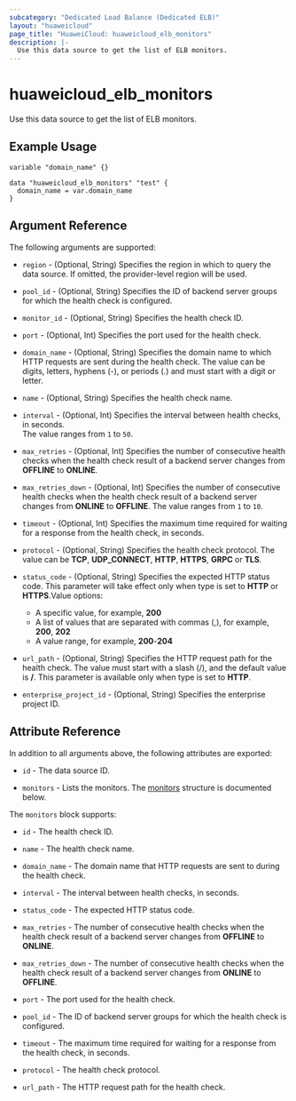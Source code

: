 ```yaml
---
subcategory: "Dedicated Load Balance (Dedicated ELB)"
layout: "huaweicloud"
page_title: "HuaweiCloud: huaweicloud_elb_monitors"
description: |-
  Use this data source to get the list of ELB monitors.
---
```


# huaweicloud_elb_monitors

Use this data source to get the list of ELB monitors.

## Example Usage

```hcl
variable "domain_name" {}

data "huaweicloud_elb_monitors" "test" {
  domain_name = var.domain_name
}
```

## Argument Reference

The following arguments are supported:

* `region` - (Optional, String) Specifies the region in which to query the data source. If omitted, the provider-level
  region will be used.

* `pool_id` - (Optional, String) Specifies the ID of backend server groups for which the health check is configured.

* `monitor_id` - (Optional, String) Specifies the health check ID.

* `port` - (Optional, Int) Specifies the port used for the health check.

* `domain_name` - (Optional, String) Specifies the domain name to which HTTP requests are sent during the health check.
  The value can be digits, letters, hyphens (-), or periods (.) and must start with a digit or letter.

* `name` - (Optional, String) Specifies the health check name.

* `interval` - (Optional, Int)  Specifies the interval between health checks, in seconds.  
  The value ranges from `1` to `50`.

* `max_retries` - (Optional, Int) Specifies the number of consecutive health checks when the health check result of a
  backend server changes from **OFFLINE** to **ONLINE**.

* `max_retries_down` - (Optional, Int) Specifies the number of consecutive health checks when the health check result of
  a backend server changes from **ONLINE** to **OFFLINE**. The value ranges from `1` to `10`.

* `timeout` - (Optional, Int) Specifies the maximum time required for waiting for a response from the health check, in
  seconds.

* `protocol` - (Optional, String) Specifies the health check protocol. The value can be **TCP**, **UDP_CONNECT**,
  **HTTP**, **HTTPS**, **GRPC** or **TLS**.

* `status_code` - (Optional, String) Specifies the expected HTTP status code. This parameter will take effect only when
  type is set to **HTTP** or **HTTPS**.Value options:
  + A specific value, for example, **200**
  + A list of values that are separated with commas (,), for example, **200**, **202**
  + A value range, for example, **200**-**204**

* `url_path` - (Optional, String) Specifies the HTTP request path for the health check. The value must start with a slash
  (/), and the default value is **/**. This parameter is available only when type is set to **HTTP**.

* `enterprise_project_id` - (Optional, String) Specifies the enterprise project ID.

## Attribute Reference

In addition to all arguments above, the following attributes are exported:

* `id` - The data source ID.

* `monitors` - Lists the monitors.
  The [monitors](#Elb_monitors) structure is documented below.

<a name="Elb_monitors"></a>
The `monitors` block supports:

* `id` - The health check ID.

* `name` - The health check name.

* `domain_name` - The domain name that HTTP requests are sent to during the health check.

* `interval` - The interval between health checks, in seconds.

* `status_code` - The expected HTTP status code.

* `max_retries` - The number of consecutive health checks when the health check result of a backend server changes from
  **OFFLINE** to **ONLINE**.

* `max_retries_down` - The number of consecutive health checks when the health check result of a backend server changes from
  **ONLINE** to **OFFLINE**.

* `port` - The port used for the health check.

* `pool_id` - The ID of backend server groups for which the health check is configured.

* `timeout` - The maximum time required for waiting for a response from the health check, in seconds.

* `protocol` - The health check protocol.

* `url_path` - The HTTP request path for the health check.
